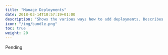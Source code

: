 ```yaml
---
title: "Manage Deployments"
date: 2018-03-14T10:57:19+01:00
description: "Shows the various ways how to add deployments. Describes how to manage existing deployments and how you can use the console for rapid prototyping."
icon: "/img/bundle.png"
toc: true
weight: 20
---
```

Pending